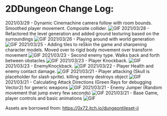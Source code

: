 # 2DDungeon Change Log:

2021/03/29 - Dynamic Cinemachine camera follow with room bounds. Smoothed player movement. Composite collider.
![GIF](https://i.imgur.com/2sx5gwK.gif)
2021/03/28 - Refactored the level generation and added ground texturing based on the surroundings
![GIF](https://i.imgur.com/CT4XYhr.gif)
2021/03/26 - Playing around with world generation
![GIF](https://i.imgur.com/XH9ShkO.gif)
2021/03/25 - Adding tiles to reSkin the game and sharpening character models. Moved over to rigid body movement over transform movement
![GIF](https://i.imgur.com/HWMv3VZ.gif)
2021/03/23 - Second enemy type. Walks back and forth between obstacles
![GIF](https://i.imgur.com/g8EyzVQ.gif)
2021/03/23 - Player Knockback.
![GIF](https://i.imgur.com/YOhY1Zz.gif)
2021/03/23 - EnemyKnockback.
![GIF](https://i.imgur.com/w8Xa20u.gif)
2021/03/22 - Player Health and enemy contact damage.
![GIF](https://i.imgur.com/LpeEx9G.gif)
2021/03/21 - Player attacking (Skull is placeholder for slash sprite). killing enemy destroys object
![GIF](https://i.imgur.com/OfTZiSN.gif)
2021/03/21 - Calculating Attack Directions (Green Rays for debugging Vector2) for generic weapons
![GIF](https://i.imgur.com/1g9texy.gif)
2021/03/21 - Enemy Jumper (Random movement that jump every few seconds)
![GIF](https://i.imgur.com/HM4sPQS.gif)
2021/03/21 - Base Game, player controls and basic animations
![GIF](https://i.imgur.com/fbIVt7P.png)

Assets are borrowed from: https://0x72.itch.io/dungeontileset-ii